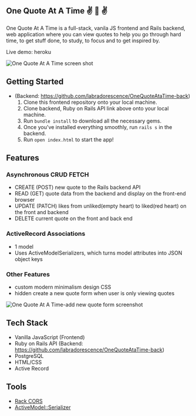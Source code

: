 ## One Quote At A Time  ✌ 💬  ✌

One Quote At A Time is a full-stack, vanila JS frontend and Rails backend, web application where you can view quotes to help you go through hard time, to get stuff done, to study, to focus and to get inspired by. 

Live demo: heroku

![One Quote At A Time screen shot](https://user-images.githubusercontent.com/52639837/87259873-4e7c9e00-c47c-11ea-820c-9e7244064272.png)


## Getting Started
* (Backend: https://github.com/labradorescence/OneQuoteAtaTime-back)
    1. Clone this frontend repository onto your local machine.
    2. Clone backend, Ruby on Rails API link above onto your local machine. 
    3. Run `bundle install` to download all the necessary gems.
    4. Once you've installed everything smoothly, run `rails s` in the backend. 
    5. Run `open index.html` to start the app!


## Features

### Asynchronous CRUD FETCH
* CREATE (POST) new quote to the Rails backend API 
* READ (GET) quote data from the backend and display on the front-end browser
* UPDATE (PATCH) likes from unliked(empty heart) to liked(red heart) on the front and backend
* DELETE  current quote on the front and back end

### ActiveRecord Associations
* 1 model 
* Uses ActiveModelSerializers, which turns model attributes into JSON object keys

### Other Features
* custom modern minimalism design CSS
* hidden create a new quote form when user is only viewing quotes

![One Quote At A Time-add new quote form screenshot](https://user-images.githubusercontent.com/52639837/87260002-348f8b00-c47d-11ea-9369-369270c38f93.png)


## Tech Stack

* Vanilla JavaScript (Frontend)
* Ruby on Rails API (Backend: https://github.com/labradorescence/OneQuoteAtaTime-back)
* PostgreSQL
* HTML/CSS
* Active Record

## Tools

* [Rack CORS](https://github.com/cyu/rack-cors)
* [ActiveModel::Serializer](https://github.com/rails-api/active_model_serializers)
